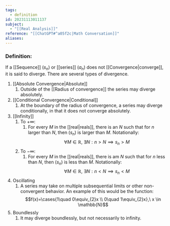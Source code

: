 ```yaml
---
tags:
  - definition
id: 20231113011137
subject:
  - "[[Real Analysis]]"
reference: "[[ChatGPT#^a05f2c|Math Conversation]]"
aliases:
---
```

### Definition:
If a [[Sequence]] $(s_n)$ or [[series]] $(a_n)$ does not [[Convergence|converge]], it is said to diverge. There are several types of divergence.

1. [[Absolute Convergence|Absolute]]
	1. Outside of the [[Radius of convergence]] the series may diverge absolutely.
2. [[Conditional Convergence|Conditional]]
	1. At the boundary of the radius of convergence, a series may diverge conditionally, in that it does not converge absolutely.
3. [[Infinity]]
	1. To $+ \infty$:
		1. For every $M$ in the [[real|reals]], there is an $N$ such that for $n$ larger than $N$, then $(s_n)$ is larger than $M$. Notationally:
$$ \forall M \in \mathbb{R},\ \exists N : n > N \implies s_{n}> M $$
	2. To $-\infty$:
		1. For every $M$ in the [[real|reals]], there is am $N$ such that for $n$ less than $N$, then $(s_{n})$ is less than $M$. Notationally:
$$ \forall M \in \mathbb{R},\ \exists N: n < N \implies s_{n}< M $$
4. Oscillating
	1. A series may take on multiple subsequential limits or other non-convergent behavior. An example of this would be the function:$$f(x)=\cases{1\quad 0\equiv_{2}x \\
			0\quad 1\equiv_{2}x},\ x \in \mathbb{N}$$
5. Boundlessly
	1. It may diverge boundlessly, but not necessarily to infinity.